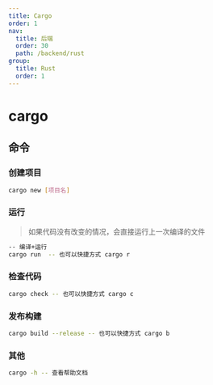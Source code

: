 ```yaml
---
title: Cargo
order: 1
nav:
  title: 后端
  order: 30
  path: /backend/rust
group:
  title: Rust
  order: 1
---
```


# cargo

## 命令

### 创建项目

```bash
cargo new [项目名]
```

### 运行

> 如果代码没有改变的情况，会直接运行上一次编译的文件

```bash
-- 编译+运行
cargo run  -- 也可以快捷方式 cargo r
```

### 检查代码

```bash
cargo check -- 也可以快捷方式 cargo c
```

### 发布构建

```bash
cargo build --release -- 也可以快捷方式 cargo b
```

### 其他

```bash
cargo -h -- 查看帮助文档
```
